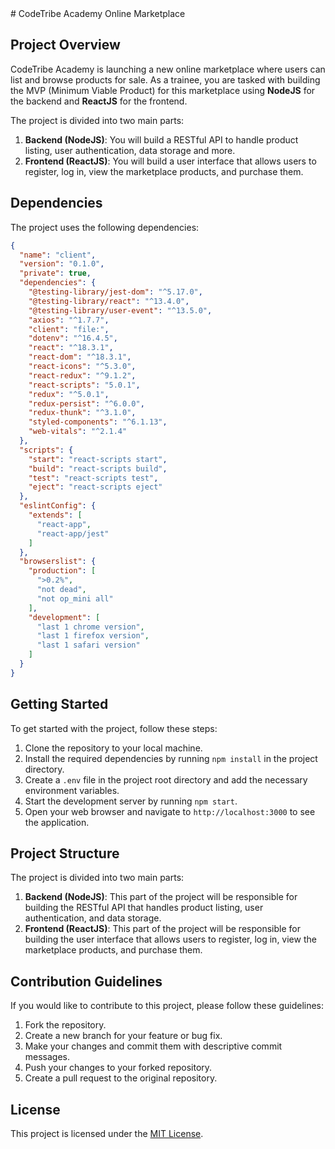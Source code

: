 

<container>
# CodeTribe Academy Online Marketplace

## Project Overview
CodeTribe Academy is launching a new online marketplace where users can list and browse products for sale. As a trainee, you are tasked with building the MVP (Minimum Viable Product) for this marketplace using **NodeJS** for the backend and **ReactJS** for the frontend.

The project is divided into two main parts:

1. **Backend (NodeJS)**: You will build a RESTful API to handle product listing, user authentication, data storage and more.
2. **Frontend (ReactJS)**: You will build a user interface that allows users to register, log in, view the marketplace products, and purchase them.

## Dependencies
The project uses the following dependencies:

```json
{
  "name": "client",
  "version": "0.1.0",
  "private": true,
  "dependencies": {
    "@testing-library/jest-dom": "^5.17.0",
    "@testing-library/react": "^13.4.0",
    "@testing-library/user-event": "^13.5.0",
    "axios": "^1.7.7",
    "client": "file:",
    "dotenv": "^16.4.5",
    "react": "^18.3.1",
    "react-dom": "^18.3.1",
    "react-icons": "^5.3.0",
    "react-redux": "^9.1.2",
    "react-scripts": "5.0.1",
    "redux": "^5.0.1",
    "redux-persist": "^6.0.0",
    "redux-thunk": "^3.1.0",
    "styled-components": "^6.1.13",
    "web-vitals": "^2.1.4"
  },
  "scripts": {
    "start": "react-scripts start",
    "build": "react-scripts build",
    "test": "react-scripts test",
    "eject": "react-scripts eject"
  },
  "eslintConfig": {
    "extends": [
      "react-app",
      "react-app/jest"
    ]
  },
  "browserslist": {
    "production": [
      ">0.2%",
      "not dead",
      "not op_mini all"
    ],
    "development": [
      "last 1 chrome version",
      "last 1 firefox version",
      "last 1 safari version"
    ]
  }
}
```

## Getting Started
To get started with the project, follow these steps:

1. Clone the repository to your local machine.
2. Install the required dependencies by running `npm install` in the project directory.
3. Create a `.env` file in the project root directory and add the necessary environment variables.
4. Start the development server by running `npm start`.
5. Open your web browser and navigate to `http://localhost:3000` to see the application.

## Project Structure
The project is divided into two main parts:

1. **Backend (NodeJS)**: This part of the project will be responsible for building the RESTful API that handles product listing, user authentication, and data storage.
2. **Frontend (ReactJS)**: This part of the project will be responsible for building the user interface that allows users to register, log in, view the marketplace products, and purchase them.

## Contribution Guidelines
If you would like to contribute to this project, please follow these guidelines:

1. Fork the repository.
2. Create a new branch for your feature or bug fix.
3. Make your changes and commit them with descriptive commit messages.
4. Push your changes to your forked repository.
5. Create a pull request to the original repository.

## License
This project is licensed under the [MIT License](LICENSE).
</container>
